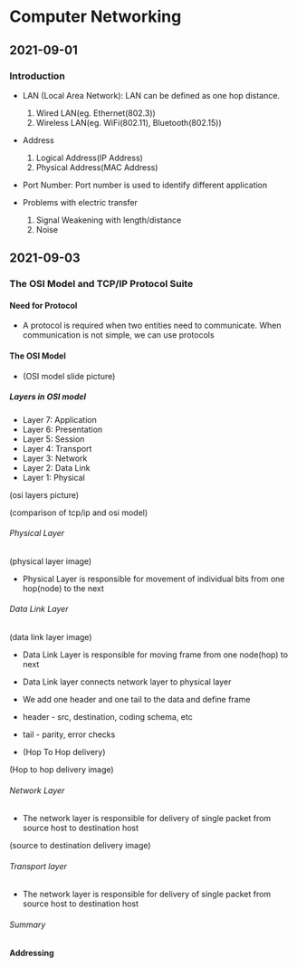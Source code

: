 # Computer Networking

## 2021-09-01

### Introduction

* LAN (Local Area Network): LAN can be defined as one hop distance.
    1. Wired LAN(eg. Ethernet(802.3))
    1. Wireless LAN(eg. WiFi(802.11), Bluetooth(802.15))

* Address 
    1. Logical Address(IP Address)
    1. Physical Address(MAC Address)

* Port Number: Port number is used to identify different application

* Problems with electric transfer
    1. Signal Weakening with length/distance
    1. Noise

## 2021-09-03

### The OSI Model and TCP/IP Protocol Suite

#### Need for Protocol
* A protocol is required when two entities need to communicate. When communication is not simple, we can use protocols

#### The OSI Model

* (OSI model slide picture)

##### Layers in OSI model

* Layer 7: Application
* Layer 6: Presentation
* Layer 5: Session
* Layer 4: Transport
* Layer 3: Network
* Layer 2: Data Link
* Layer 1: Physical

(osi layers picture)

(comparison of tcp/ip and osi model)

###### Physical Layer

(physical layer image)

* Physical Layer is responsible for movement of individual bits from one hop(node) to the next

###### Data Link Layer

(data link layer image)

* Data Link Layer is responsible for moving frame from one node(hop) to next

* Data Link layer connects network layer to physical layer

* We add one header and one tail to the data and define frame

* header - src, destination, coding schema, etc

* tail - parity, error checks

* (Hop To Hop delivery)

(Hop to hop delivery image)

###### Network Layer

* The network layer is responsible for delivery of single packet from source host to destination host

(source to destination delivery image)

###### Transport layer

* The network layer is responsible for delivery of single packet from source host to destination host

###### Summary


#### Addressing